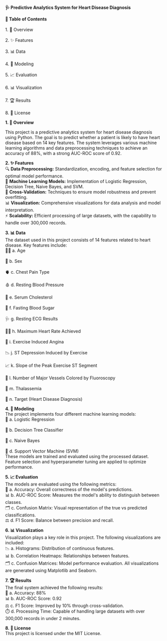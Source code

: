 **🩺 Predictive Analytics System for Heart Disease Diagnosis**

**📌 Table of Contents**<br>
<br>  1. 📖 Overview</br>
<br>  2. ✨ Features</br>
<br>  3. 📊 Data</br>
<br>  4. 🧠 Modeling</br>
<br>  5. 📈 Evaluation</br>
<br>  6. 📊 Visualization</br>
<br>  7. 🏆 Results</br>
<br>  8. 📜 License</br>

**1. 📖 Overview**<br>

This project is a predictive analytics system for heart disease diagnosis using Python. The goal is to predict whether a patient is likely to have heart disease based on 14 key features. The system leverages various machine learning algorithms and data preprocessing techniques to achieve an accuracy of 88%, with a strong AUC-ROC score of 0.92.

**2. ✨ Features**
<br>🔍 **Data Preprocessing:** Standardization, encoding, and feature selection for optimal model performance.
<br>🤖 **Machine Learning Models:** Implementation of Logistic Regression, Decision Tree, Naive Bayes, and SVM.
<br>🔧 **Cross-Validation:** Techniques to ensure model robustness and prevent overfitting.
<br>📊 **Visualization:** Comprehensive visualizations for data analysis and model interpretation.
<br>⚡ **Scalability:** Efficient processing of large datasets, with the capability to handle over 300,000 records.

**3. 📊 Data**<br>
The dataset used in this project consists of 14 features related to heart disease. Key features include:
<br>🧑‍💼 a. Age</br>
<br>🚻 b. Sex</br>
<br>🫀 c. Chest Pain Type</br>
<br>🩸 d. Resting Blood Pressure</br>
<br>🧪 e. Serum Cholesterol</br>
<br>🧪 f. Fasting Blood Sugar</br>
<br>🩺 g. Resting ECG Results</br>
<br>🏃‍♂️ h. Maximum Heart Rate Achieved</br>
<br>🦵 i. Exercise Induced Angina</br>
<br>📉 j. ST Depression Induced by Exercise</br>
<br>📈 k. Slope of the Peak Exercise ST Segment</br>
<br>🔬 l. Number of Major Vessels Colored by Fluoroscopy</br>
<br>🧬 m. Thalassemia</br>
<br>🎯 n. Target (Heart Disease Diagnosis)</br>

**4. 🧠 Modeling**<br>
The project implements four different machine learning models:
<br>🤖 a. Logistic Regression</br>
<br>🌳 b. Decision Tree Classifier</br>
<br>🧠 c. Naive Bayes</br>
<br>🧪 d. Support Vector Machine (SVM)</br>
These models are trained and evaluated using the processed dataset. Feature selection and hyperparameter tuning are applied to optimize performance.

**5. 📈 Evaluation**<br>
The models are evaluated using the following metrics:
<br>🎯 a. Accuracy: Overall correctness of the model's predictions.
<br>📊 b. AUC-ROC Score: Measures the model's ability to distinguish between classes.
<br>🗂️ c. Confusion Matrix: Visual representation of the true vs predicted classifications.
<br>⚖️ d. F1 Score: Balance between precision and recall.

**6. 📊 Visualization**<br>
Visualization plays a key role in this project. The following visualizations are included:
<br>📉 a. Histograms: Distribution of continuous features.
<br>📊 b. Correlation Heatmaps: Relationships between features.
<br>🗂️ c. Confusion Matrices: Model performance evaluation.
All visualizations are generated using Matplotlib and Seaborn.

**7. 🏆 Results**<br>
The final system achieved the following results:
<br>🎯 a. Accuracy: 88%
<br>📊 b. AUC-ROC Score: 0.92
<br>⚖️ c. F1 Score: Improved by 10% through cross-validation.
<br>⏱️ d. Processing Time: Capable of handling large datasets with over 300,000 records in under 2 minutes.

**8. 📜 License**<br>
This project is licensed under the MIT License.
